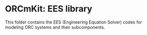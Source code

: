 ﻿ORCmKit: EES library
====================


This folder contains the EES (Engineering Equation Solver) codes for modeling ORC systems and their subcomponents.
